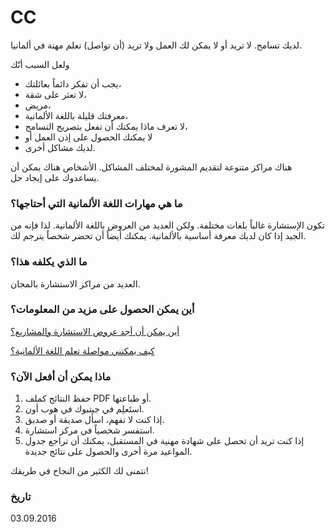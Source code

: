 CC
==

لديك تسامح. لا تريد أو لا يمكن لك العمل ولا تريد (أن تواصل) تعلم مهنة في ألمانيا.

ولعل السبب أنّك

- يجب أن تفكر دائماً بعائلتك،
- لا تعثر على شقة،
- مريض،
- معرفتك قليلة باللغة الألمانية،
- لا تعرف ماذا يمكنك أن تفعل بتصريح التسامح،
- لا يمكنك الحصول على إذن العمل أو
- لديك مشاكل أخرى.

هناك مراكز متنوعة لتقديم المشورة لمختلف المشاكل. الأشخاص هناك يمكن أن يساعدوك على إيجاد حل.

### ما هي مهارات اللغة الألمانية التي أحتاجها؟

تكون الإستشارة غالباً بلغات مختلفة. ولكن العديد من العروض باللغة الألمانية. لذا فإنه من الجيد إذا كان لديك معرفة أساسية بالألمانية. يمكنك أيضاً أن تحضر شخصاً يترجم لك.

### ما الذي يكلفه هذا؟

العديد من مراكز الاستشارة بالمجان.

### أين يمكن الحصول على مزيد من المعلومات؟

[أين يمكن أن أجد عروض الاستشارة والمشاريع؟](#beratung)

[كيف يمكنني مواصلة تعلم اللغة الألمانية؟](#deutsch)

### ماذا يمكن أن أفعل الآن؟

  1. حفظ النتائج كملف PDF أو طباعتها.
  2. استَعلِم في جيتبوك في هوب أون.
  3. إذا كنت لا تفهم، اسأل صديقة أو صديق.
  4. استفسر شخصياً في مركز استشارة.
  5. إذا كنت تريد أن تحصل على شهادة مهنية في المستقبل، يمكنك أن تراجع جدول المواعيد مرة أخرى والحصول على نتائج جديدة.

نتمنى لك الكثير من النجاح في طريقك!

### تاريخ

03.09.2016
